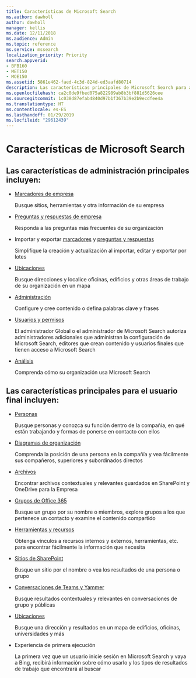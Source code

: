 ```yaml
---
title: Características de Microsoft Search
ms.author: dawholl
author: dawholl
manager: kellis
ms.date: 12/11/2018
ms.audience: Admin
ms.topic: reference
ms.service: mssearch
localization_priority: Priority
search.appverid:
- BFB160
- MET150
- MOE150
ms.assetid: 5861e462-faed-4c3d-824d-ed3aafd80714
description: Las características principales de Microsoft Search para administradores y usuarios finales incluyen marcadores, preguntas y respuestas e información detallada de administración y datos
ms.openlocfilehash: ca2c0de9fbed075a822989ab8b3bf881d5626cee
ms.sourcegitcommit: 1c038d87efab4840d97b1f367b39e2b9ecdfee4a
ms.translationtype: HT
ms.contentlocale: es-ES
ms.lasthandoff: 01/29/2019
ms.locfileid: "29612439"
---
```

# <a name="features-of-microsoft-search"></a>Características de Microsoft Search

## <a name="key-admin-features-include"></a>Las características de administración principales incluyen:

- [Marcadores de empresa](create-and-manage-bookmarks.md)
    
    Busque sitios, herramientas y otra información de su empresa
    
- [Preguntas y respuestas de empresa](create-and-manage-qas.md)
    
    Responda a las preguntas más frecuentes de su organización
    
- Importar y exportar [marcadores](bulk-create-bookmarks.md) y [preguntas y respuestas](bulk-create-qas.md)
    
    Simplifique la creación y actualización al importar, editar y exportar por lotes

- [Ubicaciones](locations.md)
    
    Busque direcciones y localice oficinas, edificios y otras áreas de trabajo de su organización en un mapa
    
- [Administración](set-up-microsoft-search.md)
    
    Configure y cree contenido o defina palabras clave y frases
    
- [Usuarios y permisos](add-users.md)
    
    El administrador Global o el administrador de Microsoft Search autoriza administradores adicionales que administran la configuración de Microsoft Search, editores que crean contenido y usuarios finales que tienen acceso a Microsoft Search
    
- [Análisis ](get-insights.md) 
    
    Comprenda cómo su organización usa Microsoft Search 
    
## <a name="key-end-user-features-include"></a>Las características principales para el usuario final incluyen:

- [Personas](use/find-people-and-groups.md)
    
    Busque personas y conozca su función dentro de la compañía, en qué están trabajando y formas de ponerse en contacto con ellos
    
- [Diagramas de organización](use/find-people-and-groups.md)
    
    Comprenda la posición de una persona en la compañía y vea fácilmente sus compañeros, superiores y subordinados directos
    
- [Archivos](use/find-files.md)
    
    Encontrar archivos contextuales y relevantes guardados en SharePoint y OneDrive para la Empresa
    
- [Grupos de Office 365](use/find-people-and-groups.md)
    
    Busque un grupo por su nombre o miembros, explore grupos a los que pertenece un contacto y examine el contenido compartido
    
- [Herramientas y recursos](use/find-resources-tools-and-more.md)
    
    Obtenga vínculos a recursos internos y externos, herramientas, etc. para encontrar fácilmente la información que necesita
    
- [Sitios de SharePoint](use/find-sharepoint-sites.md)
    
    Busque un sitio por el nombre o vea los resultados de una persona o grupo
    
- [Conversaciones de Teams y Yammer](use/find-conversations.md)
    
    Busque resultados contextuales y relevantes en conversaciones de grupo y públicas

- [Ubicaciones](use/find-locations.md)
    
    Busque una dirección y resultados en un mapa de edificios, oficinas, universidades y más
    
- Experiencia de primera ejecución
    
    La primera vez que un usuario inicie sesión en Microsoft Search y vaya a Bing, recibirá información sobre cómo usarlo y los tipos de resultados de trabajo que encontrará al buscar